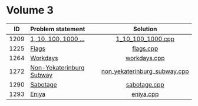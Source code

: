 # Volume 3

|  ID  |                               Problem statement                               |                            Solution                            |
|:----:|:------------------------------------------------------------------------------|:--------------------------------------------------------------:|
| 1209 | [1, 10, 100, 1000 ...](http://acm.timus.ru/problem.aspx?space=1&num=1209)     | [1_10_100_1000.cpp](./1_10_100_1000.cpp)                       |
| 1225 | [Flags](http://acm.timus.ru/problem.aspx?space=1&num=1225)                    | [flags.cpp](./flags.cpp)                                       |
| 1264 | [Workdays](http://acm.timus.ru/problem.aspx?space=1&num=1264)                 | [workdays.cpp](./workdays.cpp)                                 |
| 1272 | [Non-Yekaterinburg Subway](http://acm.timus.ru/problem.aspx?space=1&num=1272) | [non_yekaterinburg_subway.cpp](./non_yekaterinburg_subway.cpp) |
| 1290 | [Sabotage](http://acm.timus.ru/problem.aspx?space=1&num=1290)                 | [sabotage.cpp](./sabotage.cpp)                                 |
| 1293 | [Eniya](http://acm.timus.ru/problem.aspx?space=1&num=1293)                    | [eniya.cpp](./eniya.cpp)                                       |
